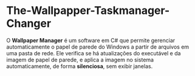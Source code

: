 # The-Wallpapper-Taskmanager-Changer
O **Wallpaper Manager** é um software em C# que permite gerenciar automaticamente o papel de parede do Windows a partir de arquivos em uma pasta de rede.   Ele verifica se há atualizações do executável e da imagem de papel de parede, e aplica a imagem no sistema automaticamente, de forma **silenciosa**, sem exibir janelas.

